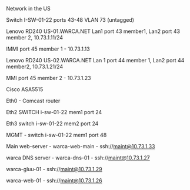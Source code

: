 
Network in the US

Switch I-SW-01-22 ports 43-48 VLAN 73 (untagged)

Lenovo RD240 US-01.WARCA.NET Lan1 port 43 member1, Lan2 port 43 member 2, 10.73.1.11/24

IMMI port 45 member 1 - 10.73.1.13

Lenovo RD240 US-02.WARCA.NET Lan 1 port 44 member 1, Lan2 port 44 member2, 10.73.1.21/24

MMI port 45 member 2 - 10.73.1.23

Cisco ASA5515 

Eth0 - Comcast router

Eth2 SWITCH i-sw-01-22 mem1 port 24

Eth3 switch i-sw-01-22 mem2 port 24

MGMT - switch i-sw-01-22 mem1 port 48

Main web-server - warca-web-main - ssh://maint@10.73.1.33

warca DNS server - warca-dns-01 -  ssh://maint@10.73.1.27

warca-gluu-01 - ssh://maint@10.73.1.29

warca-web-01 - ssh://maint@10.73.1.26

